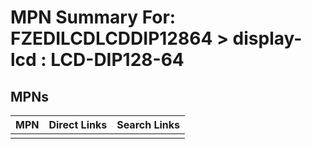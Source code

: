 



# MPN Summary For: FZEDILCDLCDDIP12864 > display-lcd : LCD-DIP128-64

## MPNs
  

|MPN|Direct Links|Search Links|
| :--- | :--- | :--- |
||||
